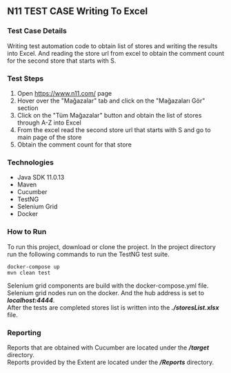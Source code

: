 ## **N11 TEST CASE Writing To Excel**
### Test Case Details
Writing test automation code to obtain list of stores and writing the results into Excel. And reading the store url from excel to obtain the comment count for the second store that starts with S.
### Test Steps
1. Open https://www.n11.com/ page
2. Hover over the "Mağazalar" tab and click on the "Mağazaları Gör" section
3. Click on the "Tüm Mağazalar" button and obtain the list of stores through A-Z into Excel
4. From the excel read the second store url that starts with S and go to main page of the store
5. Obtain the comment count for that store

### Technologies
- Java SDK 11.0.13
- Maven
- Cucumber
- TestNG
- Selenium Grid
- Docker

### How to Run
To run this project, download or clone the project. In the project directory run the following commands to run the TestNG test suite.
```
docker-compose up
mvn clean test
```
Selenium grid components are build with the docker-compose.yml file.</br>
Selenium grid nodes run on the docker. And the hub address is set to ***localhost:4444***. </br>
After the tests are completed stores list is written into the ***./storesList.xlsx*** file.

### Reporting
Reports that are obtained with Cucumber are located under the ***/target*** directory.  </br>
Reports provided by the Extent are located under the ***/Reports*** directory. </br>



